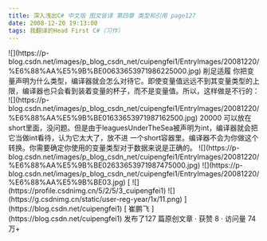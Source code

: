 ```yaml
---
title: 深入浅出C# 中文版 图文皆译 第四章 类型和引用 page127
date: 2008-12-20 19:13:00
tags: 我翻译的Head First C#（习作）
---
```

<?xml:namespace prefix = o ns = "urn:schemas-microsoft-com:office:office" />

![](https://p-blog.csdn.net/images/p_blog_csdn_net/cuipengfei1/EntryImages/20081220/%E6%88%AA%E5%9B%BE00633653971986225000.jpg)

削足适履

你把变量声明为什么类型，编译器就会怎么对待它。即使变量值远远不到其变量类型的上限，编译器也只会看到装着变量的杯子，而不是变量值。所以，这样做是不行的：

![](https://p-blog.csdn.net/images/p_blog_csdn_net/cuipengfei1/EntryImages/20081220/%E6%88%AA%E5%9B%BE01633653971987162500.jpg)

20000  可以放在short里面，没问题。但是由于leaguesUnderTheSea被声明为int，编译器就会把它当做int看待，认为它太大了，放不进
一个short容器里。编译器不会为你做这个转换。你需要确定你使用的变量类型对于数据来说是正确的。

![](https://p-blog.csdn.net/images/p_blog_csdn_net/cuipengfei1/EntryImages/20081220/%E6%88%AA%E5%9B%BE02633653971987475000.jpg)

![](https://p-blog.csdn.net/images/p_blog_csdn_net/cuipengfei1/EntryImages/20081220/%E6%88%AA%E5%9B%BE03.jpg)



[ ![](https://profile.csdnimg.cn/5/2/5/3_cuipengfei1)
![](https://g.csdnimg.cn/static/user-reg-year/1x/11.png)
](https://blog.csdn.net/cuipengfei1)

[ 崔鹏飞 ](https://blog.csdn.net/cuipengfei1)

发布了127 篇原创文章  ·  获赞 8  ·  访问量 74万+


